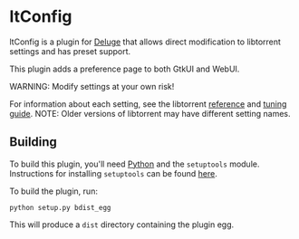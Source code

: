 ltConfig
========

ltConfig is a plugin for [Deluge](http://deluge-torrent.org) that
allows direct modification to libtorrent settings and has preset support.

This plugin adds a preference page to both GtkUI and WebUI.

WARNING: Modify settings at your own risk!

For information about each setting, see the libtorrent [reference](https://www.rasterbar.com/products/libtorrent/reference.html) and [tuning guide](https://www.rasterbar.com/products/libtorrent/tuning-ref.html).
NOTE: Older versions of libtorrent may have different setting names.

Building
--------

To build this plugin, you'll need [Python](https://www.python.org/) and the `setuptools` module. Instructions for installing `setuptools` can be found [here](https://packaging.python.org/tutorials/installing-packages/#install-pip-setuptools-and-wheel).

To build the plugin, run:
```
python setup.py bdist_egg
```

This will produce a `dist` directory containing the plugin egg.
